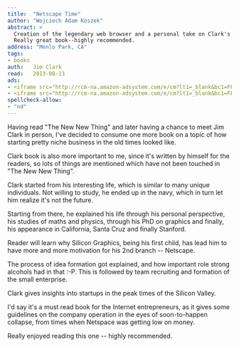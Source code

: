 ```yaml
---
title:	"Netscape Time"
author: "Wojciech Adam Koszek"
abstract: >
  Creation of the legendary web browser and a personal take on Clark's life.
  Really great book--highly recommended.
address: "Menlo Park, CA"
tags:
- books
auth:	Jim Clark
read:	2013-08-13
ads:
- <iframe src="http://rcm-na.amazon-adsystem.com/e/cm?lt1=_blank&bc1=FFFFFF&IS2=1&bg1=FFFFFF&fc1=000000&lc1=FF0000&t=wkoszek-20&o=1&p=8&l=as4&m=amazon&f=ifr&ref=ss_til&asins=0312199341" style="width:120px;height:240px;" scrolling="no" marginwidth="0" marginheight="0" frameborder="0"></iframe>
- <iframe src="http://rcm-na.amazon-adsystem.com/e/cm?lt1=_blank&bc1=FFFFFF&IS2=1&bg1=FFFFFF&fc1=000000&lc1=FF0000&t=wkoszek-20&o=1&p=8&l=as4&m=amazon&f=ifr&ref=ss_til&asins=0393347818" style="width:120px;height:240px;" scrolling="no" marginwidth="0" marginheight="0" frameborder="0"></iframe>
spellcheck-allow:
- "nd"
---
```


Having read "The New New Thing" and later having a chance to meet Jim Clark
in person, I've decided to consume one more book on a topic of how starting
pretty niche business in the old times looked like.

Clark book is also more important to me, since it's written by himself for
the readers, so lots of things are mentioned which have not been touched in
"The New New Thing".

Clark started from his interesting life, which is similar to many unique
individuals. Not willing to study, he ended up in the navy, which in turn
let him realize it's not the future.

Starting from there, he explained his life through his personal perspective,
his studies of maths and physics, through his PhD on graphics and finally,
his appearance in California, Santa Cruz and finally Stanford.

Reader will learn why Silicon Graphics, being his first child, has lead him
to have more and more motivation for his 2nd branch -- Netscape.

The process of idea formation got explained, and how important role strong
alcohols had in that :-P. This is followed by team recruiting and formation
of the small enterprise.

Clark gives insights into startups in the peak times of the Silicon Valley.

I'd say it's a must read book for the Internet entrepreneurs, as it gives
some guidelines on the company operation in the eyes of soon-to-happen
collapse, from times when Netspace was getting low on money.

Really enjoyed reading this one -- highly recommended.

